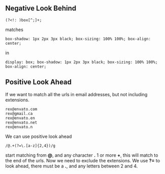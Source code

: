 ## Negative Look Behind
```
(?<!: )box[^;]+;
```
matches
```
box-shadow: 1px 2px 3px black; box-sizing: 100% 100%; box-align: center;
```
in
```
display: box; box-shadow: 1px 2px 3px black; box-sizing: 100% 100%; box-align: center;
```

## Positive Look Ahead
If we want to match all the urls in email addresses, but not including extensions.
```
rex@envato.com
rex@gmail.ca
rex@envato.en
rex@envato.net
rex@envato.n
```
We can use positive look ahead
```
/@.+(?=\.[a-z]{2,4})/g
```
start matching from **@**, and any character **.** 1 or more **+**, this will match to the end of the urls. Now we need to exclude the extensions. We use **?=** to look ahead, there must be a **.**, and any letters between 2 and 4.
